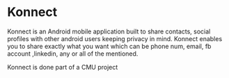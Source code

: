 # Konnect

Konnect is an Android mobile application built to share contacts, social profiles with other android users keeping privacy in mind.
Konnect enables you to share exactly what you want which can be phone num, email, fb account ,linkedin, any or all of the mentioned.

Konnect is done part of a CMU project
